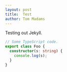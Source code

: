```yaml
---
layout: post
title:  Test
author: Tom Madams
---
```


Testing out Jekyll.

```ts
// Some TypeScript code.
export class Foo {
  constructor(s: string) {
    console.log(s);
  }
}
```

<script>
  console.log('hello');
</script>

